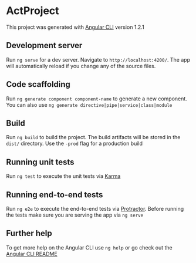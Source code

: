 # ActProject

This project was generated with [Angular CLI](https://github.com/angular/angular-cli) version 1.2.1

## Development server

Run `ng serve` for a dev server. Navigate to `http://localhost:4200/`. The app will automatically reload if you change any of the source files.

## Code scaffolding

Run `ng generate component component-name` to generate a new component. You can also use `ng generate directive|pipe|service|class|module`

## Build

Run `ng build` to build the project. The build artifacts will be stored in the `dist/` directory. Use the `-prod` flag for a production build

## Running unit tests

Run `ng test` to execute the unit tests via [Karma](https://karma-runner.github.io)

## Running end-to-end tests

Run `ng e2e` to execute the end-to-end tests via [Protractor](http://www.protractortest.org/).
Before running the tests make sure you are serving the app via `ng serve`

## Further help

To get more help on the Angular CLI use `ng help` or go check out the [Angular CLI README](https://github.com/angular/angular-cli/blob/master/README.md)
